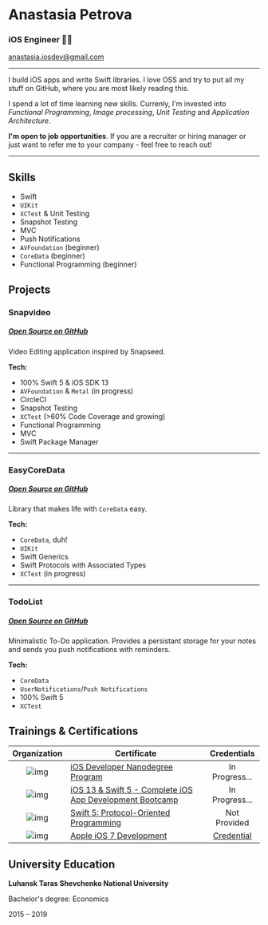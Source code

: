 # Anastasia Petrova 

### iOS Engineer 👩‍💻
[anastasia.iosdev@gmail.com](anastasia.iosdev@gmail.com)

---

I build iOS apps and write Swift libraries. I love OSS and try to put all my stuff on GitHub, where you are most likely reading this. 

I spend a lot of time learning new skills. Currenly, I'm invested into *Functional Programming*, *Image processing*, *Unit Testing* and *Application Architecture*.

**I'm open to job opportunities**. If you are a recruiter or hiring manager or just want to refer me to your company - feel free to reach out!

---

## Skills

* Swift
* `UIKit`
* `XCTest` & Unit Testing
* Snapshot Testing
* MVC
* Push Notifications
* `AVFoundation` (beginner)
* `CoreData` (beginner)
* Functional Programming (beginner)

## Projects


### Snapvideo
##### [Open Source on GitHub](https://github.com/Anastasia-Petrova/Snapvideo) 
Video Editing application inspired by Snapseed. 

**Tech:**

* 100% Swift 5 & iOS SDK 13
* `AVFoundation` & `Metal` (in progress)
* CircleCI
* Snapshot Testing 
* `XCTest` (>60% Code Coverage and growing)
* Functional Programming
* MVC
* Swift Package Manager

---

### EasyCoreData

##### [Open Source on GitHub](https://github.com/Anastasia-Petrova/EasyCoreData)

Library that makes life with `CoreData` easy.

**Tech:**

* `CoreData`, duh!
* `UIKit`
* Swift Generics
* Swift Protocols with Associated Types
* `XCTest` (in progress)

---

### TodoList

##### [Open Source on GitHub](https://github.com/Anastasia-Petrova/TodoList)

Minimalistic To-Do application. Provides a persistant storage for your notes and sends you push notifications with reminders. 

**Tech:**

* `CoreData`
* `UserNotifications`/`Push Notifications`
* 100% Swift 5
* `XCTest`

## Trainings & Certifications

|Organization | Certificate | Credentials |
:-: | --- | :-: |
![img](https://i.imgur.com/P2cYqCX.jpg)| [iOS Developer Nanodegree Program](https://www.udacity.com/course/ios-developer-nanodegree--nd003) | In Progress...
![img](https://i.imgur.com/d7FVRFX.png)|  [iOS 13 & Swift 5 - Complete iOS App Development Bootcamp](https://www.udemy.com/course/ios-13-app-development-bootcamp/) | In Progress...
![img](https://i.imgur.com/Zv2qeeT.png)  | [Swift 5: Protocol-Oriented Programming](http://www.linkedin.com/learning/swift-5-protocol-oriented-programming) | Not Provided
![img](https://i.imgur.com/MU8kQGS.png)| [Apple iOS 7 Development](https://www.brainbench.com/testcenter/taketest/Apple-iOS-7-Development/3297) |  [Credential](https://www.brainbench.com/xml/bb/transcript/public/viewtranscript.xml?pid=14255377) 

## University Education

**Luhansk Taras Shevchenko National University**

Bachelor's degree: Economics

2015 – 2019





 





